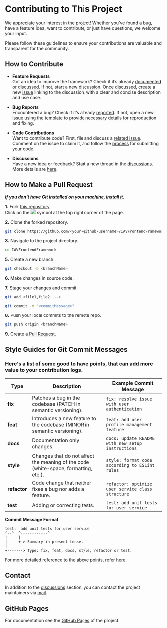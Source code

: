 # Contributing to This Project

We appreciate your interest in the project! Whether you’ve found a bug, have a feature idea, want to contribute, or just have questions, we welcome your input.

Please follow these guidelines to ensure your contributions are valuable and transparent for the community.

## How to Contribute

- **Feature Requests**  
  Got an idea to improve the framework? Check if it’s already [documented](https://github.com/iavofficial/IAVFrontendFramework/issues) or [discussed](https://github.com/iavofficial/IAVFrontendFramework/discussions). If not, start a new [discussion](https://github.com/iavofficial/IAVFrontendFramework/discussions). Once discussed, create a new [issue](https://github.com/iavofficial/IAVFrontendFramework/issues) linking to the discussion, with a clear and concise description and use case.

- **Bug Reports**  
  Encountered a bug? Check if it’s already [reported](https://github.com/iavofficial/IAVFrontendFramework/issues). If not, open a new [issue](https://github.com/iavofficial/IAVFrontendFramework/issues) using the [template](https://github.com/iavofficial/IAVFrontendFramework/issues/new/choose) to provide necessary details for reproduction and fixing.

- **Code Contributions**  
  Want to contribute code? First, file and discuss a [related issue](https://github.com/iavofficial/IAVFrontendFramework/issues). Comment on the issue to claim it, and follow the [process](#process-for-code-contributions) for submitting your code.

- **Discussions**  
  Have a new idea or feedback? Start a new thread in the [discussions](https://github.com/iavofficial/IAVFrontendFramework/discussions). More details are [here](https://github.com/iavofficial/IAVFrontendFramework/discussions/1).

## How to Make a Pull Request

***If you don't have Git installed on your machine, [install it](https://help.github.com/articles/set-up-git/).***

**1.** Fork [this repository](https://github.com/iavofficial/IAVFrontendFramework).  
Click on the <a href="https://github.com/iavofficial/IAVFrontendFramework"><img src="https://user-images.githubusercontent.com/17777237/54873012-40fa5b00-4dd6-11e9-98e0-cc436426c720.png"></a> symbol at the top right corner of the page.

**2.** Clone the forked repository.

```bash
git clone https://github.com/<your-github-username>/IAVFrontendFramework
```

**3.** Navigate to the project directory.

```bash
cd IAVFrontendFramework
```
**5.** Create a new branch:
```bash
git checkout -b <branchName>
```

**6.** Make changes in source code.

**7.** Stage your changes and commit

```bash
git add <file1,file2....>
```
```bash
git commit -m "<commitMessage>"
```

**8.** Push your local commits to the remote repo.

```bash
git push origin <branchName>
```

**9.** Create a [Pull Request](https://github.com/iavofficial/IAVFrontendFramework/pulls).

## Style Guides for Git Commit Messages

### Here's a list of some good to have points, that can add more value to your contribution logs.

| **Type**      | **Description**                                                                                     | **Example Commit Message**                           |
|---------------|-----------------------------------------------------------------------------------------------------|------------------------------------------------------|
| **fix**       | Patches a bug in the codebase (PATCH in semantic versioning).                                        | `fix: resolve issue with user authentication`        |
| **feat**      | Introduces a new feature to the codebase (MINOR in semantic versioning).                             | `feat: add user profile management feature`          |
| **docs**      | Documentation only changes.                                                                         | `docs: update README with new setup instructions`    |
| **style**     | Changes that do not affect the meaning of the code (white-space, formatting, etc.).                 | `style: format code according to ESLint rules`       |
| **refactor**  | Code change that neither fixes a bug nor adds a feature.                                             | `refactor: optimize user service class structure`    |
| **test**      | Adding or correcting tests.                                                                         | `test: add unit tests for user service`              |


**Commit Message Format**

```
test:  add unit tests for user service
^--^  ^------------^
|     |
|     +-> Summary in present tense.
|
+-------> Type: fix, feat, docs, style, refactor or test.
```

For more detailed reference to the above points, refer <a href="https://www.conventionalcommits.org/en/v1.0.0/">here</a>.

## Contact

In addition to the [discussions](https://github.com/iavofficial/IAVFrontendFramework/discussions) section,
you can contact the project maintainers via [mail](mailto:frontendframework@iav.de).

## GitHub Pages
For documentation see the [GitHub Pages](https://iavofficial.github.io/IAVFrontendFramework/) of the project.